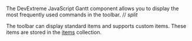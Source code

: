 The DevExtreme JavaScript Gantt component allows you to display the most frequently used commands in the toolbar.
// _split_

The toolbar can display standard items and supports custom items. These items are stored in the [items](/Documentation/ApiReference/UI_Components/dxGantt/Configuration/toolbar/items/) collection.

